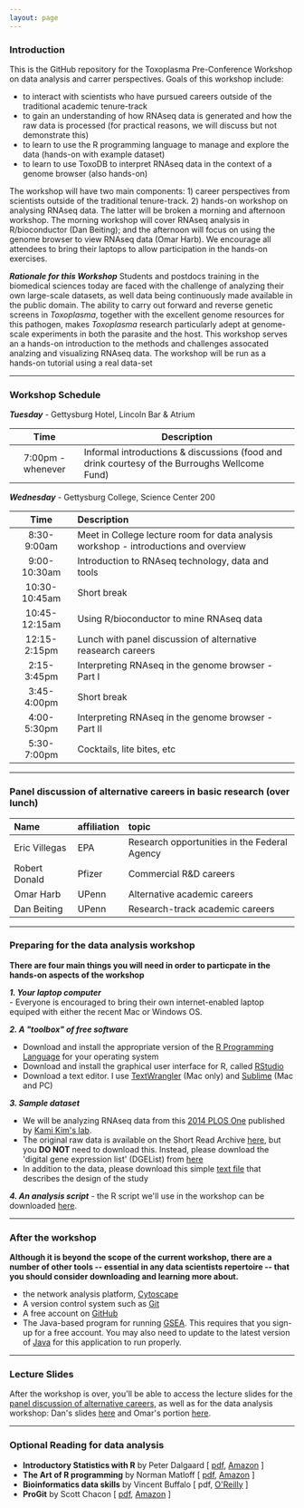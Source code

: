 ```yaml
---
layout: page
---
```


### Introduction
This is the GitHub repository for the Toxoplasma Pre-Conference Workshop on data analysis and carrer perspectives. Goals of this workshop include:

* to interact with scientists who have pursued careers outside of the traditional academic tenure-track 
* to gain an understanding of how RNAseq data is generated and how the raw data is processed (for practical reasons, we will discuss but not demonstrate this)
* to learn to use the R programming language to manage and explore the data (hands-on with example dataset)
* to learn to use ToxoDB to interpret RNAseq data in the context of a genome browser (also hands-on)

The workshop will have two main components: 1) career perspectives from scientists outside of the traditional tenure-track.  2) hands-on workshop on analysing RNAseq data.  The latter will be broken a morning and afternoon workshop. The morning workshop will cover RNAseq analysis in R/bioconductor (Dan Beiting); and the afternoon will focus on using the genome browser to view RNAseq data (Omar Harb).  We encourage all attendees to bring their laptops to allow participation in the hands-on exercises. 

***Rationale for this Workshop***  Students and postdocs training in the biomedical sciences today are faced with the challenge of analyzing their own large-scale datasets, as well data being continuously made available in the public domain.  The ability to carry out forward and reverse genetic screens in _Toxoplasma_, together with the excellent genome resources for this pathogen, makes _Toxoplasma_ research particularly adept at genome-scale experiments in both the parasite and the host.  This workshop serves an a hands-on introduction to the methods and challenges assocated analzing and visualizing RNAseq data.  The workshop will be run as a hands-on tutorial using a real data-set  


----


### Workshop Schedule

***Tuesday*** - Gettysburg Hotel, Lincoln Bar & Atrium

Time	|	Description	|
:------:|---------|
7:00pm - whenever	|	Informal introductions & discussions (food and drink courtesy of the Burroughs Wellcome Fund)<br/>


***Wednesday*** - Gettysburg College, Science Center 200 

Time	|	Description	|
:------:|:--------
8:30-9:00am	|	Meet in College lecture room for data analysis workshop - introductions and overview
9:00-10:30am	|	Introduction to RNAseq technology, data and tools
10:30-10:45am	|	Short break
10:45-12:15am	|	Using R/bioconductor to mine RNAseq data 
12:15-2:15pm	|	Lunch with panel discussion of alternative reasearch careers
2:15-3:45pm	|	Interpreting RNAseq in the genome browser - Part I
3:45-4:00pm	|	Short break
4:00-5:30pm |	Interpreting RNAseq in the genome browser - Part II
5:30-7:00pm	|	Cocktails, lite bites, etc


----


### Panel discussion of alternative careers in basic research (over lunch)

Name	|	affiliation	|	topic	|
:--------|:--------|:--------
Eric Villegas	|	EPA	|	Research opportunities in the Federal Agency
Robert Donald	|	Pfizer	|	Commercial R&D careers
Omar Harb	|	UPenn	|	Alternative academic careers
Dan Beiting	|	UPenn	|	Research-track academic careers


----


### Preparing for the data analysis workshop

**There are four main things you will need in order to particpate in the hands-on aspects of the workshop**

***1. Your laptop computer***<br/> - Everyone is encouraged to bring their own internet-enabled laptop equiped with either the recent Mac or Windows OS.

***2. A "toolbox" of free software***<br/>

* Download and install the appropriate version of the [R Programming Language](http://lib.stat.cmu.edu/R/CRAN/) for your operating system
* Download and install the graphical user interface for R, called [RStudio](http://www.rstudio.com/products/rstudio/download/)
* Download a text editor. I use [TextWrangler](http://www.barebones.com/products/textwrangler/) (Mac only) and [Sublime](http://www.sublimetext.com/) (Mac and PC)


***3. Sample dataset***<br/>

* We will be analyzing RNAseq data from this [2014 PLOS One](http://journals.plos.org/plosone/article?id=10.1371/journal.pone.0111297) published by [Kami Kim's lab](http://www.einstein.yu.edu/faculty/4972/kami-kim/).  
* The original raw data is available on the Short Read Archive [here](http://www.ebi.ac.uk/ena/data/view/SRP045423), but you __DO NOT__ need to download this.  Instead, please download the 'digital gene expression list' (DGEList) from [here](materials/DGEList)
* In addition to the data, please download this simple [text file](materials/studyDesign.txt) that describes the design of the study

***4. An analysis script*** - the R script we'll use in the workshop can be downloaded [here](materials/Toxo_RNAseq_analysis.R).

-----

### After the workshop

__Although it is beyond the scope of the current workshop, there are a number of other tools -- essential in any data scientists repertoire -- that you should consider downloading and learning more about.__

* the network analysis platform, [Cytoscape](http://www.cytoscape.org/)
* A version control system such as [Git](http://git-scm.com/downloads)
* A free account on [GitHub](https://github.com/)
* The Java-based program for running [GSEA](http://www.broadinstitute.org/gsea/index.jsp). This requires that you sign-up for a free account. You may also need to update to the latest version of [Java](https://www.java.com/en/) for this application to run properly. 


----


### Lecture Slides

After the workshop is over, you'll be able to access the lecture slides for the [panel discussion of alternative careers](), as well as for the data analysis workshop: Dan's slides [here](materials/ToxoRNAseqWorkshop.pdf) and Omar's portion [here](materials/ToxoRNAseqWorkshop.pdf).

----


### Optional Reading for data analysis 

* **Introductory Statistics with R** by Peter Dalgaard [ [pdf](http://www.academia.dk/BiologiskAntropologi/Epidemiologi/PDF/Introductory_Statistics_with_R__2nd_ed.pdf), [Amazon](http://www.amazon.com/Introductory-Statistics-R-Computing/dp/0387954759) ]  
* **The Art of R programming** by Norman Matloff [ [pdf](http://www.google.com/url?sa=t&rct=j&q=&esrc=s&source=web&cd=1&ved=0CCAQFjAA&url=http%3A%2F%2Fsens.tistory.com%2Fattachment%2Fcfile8.uf%402375DC3D515423F9110CA1.pdf&ei=E-8FVO6dAYmnggSttoD4Bg&usg=AFQjCNE1UmWRG3i9ugNDSXN2WjRSTkkUjA&sig2=U958L8LG42vuhHdPKKBHHw&bvm=bv.74115972,d.eXY), [Amazon](http://www.amazon.com/Art-Programming-Statistical-Software-Design/dp/1593273843/ref=sr_1_1?s=books&ie=UTF8&qid=1409674972&sr=1-1&keywords=the+art+of+r+programming) ]  
* **Bioinformatics data skills** by Vincent Buffalo [ pdf, [O'Reilly](http://shop.oreilly.com/product/0636920030157.do) ]  
* **ProGit** by Scott Chacon [ [pdf](http://git-scm.com/book), [Amazon](http://www.amazon.com/Pro-Git-Scott-Chacon/dp/1430218339) ]  
